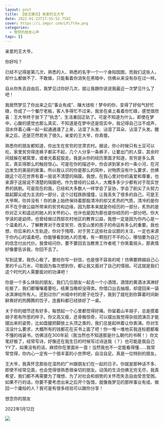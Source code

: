 ```yaml
---
layout: post
title: 【给王建兵】亲爱的王大爷
date: 2022-01-22T17:55:52.758Z
cover: https://i.imgur.com/LPifrXw.png
categories:
  - 雪饼的朋友心声
tags: []
---
```

亲爱的王大爷，

你好吗？

已经不记得是第几次，熟悉的人、熟悉的名字一个一个身陷囹圄，而我们这些人，却什么都做不了、不敢做，只能看着你消失在黑暗中，仿佛从来没有存在过一样。

<!-- more -->

自从你失去自由后，我梦见过你好几次，就让我跟你说说我最近一次梦见什么了吧！

我居然梦见了你出来之后“事业有成”、赚大钱啦！梦中的你，变得了好俗气好忙碌，你成了一个餐厅老板，客人多得忙不过来，我坐在桌上看着你忙碌，感觉很欣喜：王大爷终于放下了“执念”，生活重回正轨了。可是不知道为什么，即使在梦中，心酸的感觉也那么真实，不知道是在梦中还是现实中，我记得自己泣不成声，泪水伴着心痛一起一起通通涌了上来，沾湿了头发、沾湿了耳朵、沾湿了头发。醒来之后，还是茫然若失了很久。亲爱的王大爷，你真傻。

熟悉你的朋友都知道，你出生在贫穷的甘肃农村。据说，你小时候只有土豆可以吃，家里贫穷得连裤子都买不起，几个人分享一条裤子，让要出门的人穿，其余时间就躲在被窝里，或者光着屁股走。我是从你的经历里面才知道，贫穷是多么真实，真实得那么的触目惊心。可是在你的描述中，你会讲到家乡的一条小河，在河边发生的美丽的故事。所以我认识的你是那么的简朴，对物质没有什么要求，仿佛跟这个花花世界有着一层说不清楚的隔膜。我想，在我心里对你的喜爱和尊重，也来源于这层说不清楚的隔膜吧。作为曾经的公益人，大概多多少少都有对于现实世界的挑剔。可是现在的我，已经和大多数人一样学会了妥协，学会了削尖了头努力踮起脚尖成为主流的一部分，这个过程跌跌撞撞，让我丢失了很多的自己。可是王大爷啊，你并没有！你的身上始终保持着那股清冷的却又炙热的气质，清冷的是你并不在乎做公益所带来的贫穷和边缘，因为那本来就是你经历的一部分，炙热的是你对正义和遥远的她人的关怀的心，也许也是因为那也是你经历的一部分吧。你大学读的是幼师，也曾经做过西部农村地区的教育公益，我想一定是因为你内心是一个温柔的人，了解教育对于改变贫穷、改变山里的孩子的命运有多么的重要。我也想，你后来的人生轨迹，你对于残障、对于劳工这些社会议题的关注，一定也来源于你内心的温柔吧，你能够看到她人的苦难，有一颗抱打不平的心，哪怕要为自己的信念付出代价。我曾经问你，要不要回去当教育工作者呢？你笑着摇头，那表情好像要告诉我，你回不去了。

写到这里，我伤心极了。要给你写一封信，也是很不容易的呢！仿佛要跨越自己心里的千山万水，可能因为每次想到你，都让我又面对了自己的懦弱。可这就是我们这个时代的人需要面对的功课吧！

你是一个多么体贴的朋友。我们几位朋友一起去一个小酒馆，酒馆的黄酒冰淇淋好吃极了，我们都嚷嚷着要吃，结果当晚却没得卖。你借口出去抽烟，却提回来一袋冰淇淋给所有人。还到过你广州城中村的房子吃饺子，我到了就吃到你算着时间新鲜煮好的热腾腾的饺子，连酱料都已经排好了一桌。

关于你的细节还有好多，每想起一个心里都觉得好痛。你留着山羊胡子，总是摸着胡子若有所思的样子。你又高又瘦，还骨骼惊奇，可以摆出我觉得杂技团演员才能摆出来的姿势，比如盘腿把脚放上头顶之类的，我们总是起哄着让你表演。你对生活没什么要求，大概所有的钱都花在买书上面了吧！你一堆一堆地买我连标题都看不懂的线装书，仿佛活在300年前（我当然也不知道那是什么朝代的书啊！）你文笔好极了，经常写诗，好像还在我生日的时候写过诗送我（？）也可能是我自己YY了，如果没有的话，麻烦你在里面补一首！当然我也不一定能看得懂……我常常觉得，你内心一定有一个很丰富的小世界吧，自洽自足。真是一位特别的朋友。

王大爷，我真怀念那些在湿热的广州跟朋友们在一起的日子。你就是那种话不多、即使不经常见面，也会觉得很熟悉很亲切的朋友。动荡的生活仿佛无穷无尽，我真希望，我们都不再需要为了理想、为了对社会和弱势的关怀而失去自由受苦受困。如果不行的话，你要不要考虑出来之后开个饭馆，就像我梦见的那样事业有成、做回一个庸俗的人？我可是有很多经验可以跟你分享！

想念你的朋友

2022年1月12日

![](https://i.imgur.com/Y8SBxz8.png)